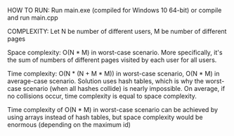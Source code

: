 HOW TO RUN:
Run main.exe (compiled for Windows 10 64-bit) or compile and run main.cpp

COMPLEXITY:
Let N be number of different users, M be number of different pages

Space complexity: O(N * M) in worst-case scenario. More specifically, it's the sum of numbers of different pages visited by each user for all users.

Time complexity: O(N * (N + M * M)) in worst-case scenario, O(N * M) in average-case scenario. Solution uses hash tables, which is why the worst-case scenario (when all hashes collide) is nearly impossible. On average, if no collisions occur, time complexity is equal to space complexity. 

Time complexity of O(N * M) in worst-case scenario can be achieved by using arrays instead of hash tables, but space complexity would be enormous (depending on the maximum id)
